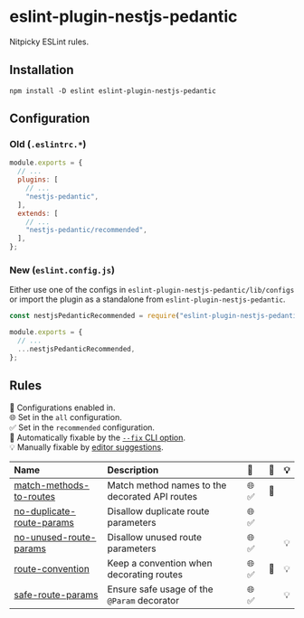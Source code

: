 # eslint-plugin-nestjs-pedantic

Nitpicky ESLint rules.

## Installation

```
npm install -D eslint eslint-plugin-nestjs-pedantic
```

## Configuration

### Old (`.eslintrc.*`)

```js
module.exports = {
  // ...
  plugins: [
    // ...
    "nestjs-pedantic",
  ],
  extends: [
    // ...
    "nestjs-pedantic/recommended",
  ],
};
```

### New (`eslint.config.js`)

Either use one of the configs in `eslint-plugin-nestjs-pedantic/lib/configs` or import the plugin as a standalone from `eslint-plugin-nestjs-pedantic`.

```js
const nestjsPedanticRecommended = require("eslint-plugin-nestjs-pedantic/lib/configs/recommended");

module.exports = {
  // ...
  ...nestjsPedanticRecommended,
};
```

## Rules

<!-- begin auto-generated rules list -->

💼 Configurations enabled in.\
🌐 Set in the `all` configuration.\
✅ Set in the `recommended` configuration.\
🔧 Automatically fixable by the [`--fix` CLI option](https://eslint.org/docs/user-guide/command-line-interface#--fix).\
💡 Manually fixable by [editor suggestions](https://eslint.org/docs/latest/use/core-concepts#rule-suggestions).

| Name                                                                                                                    | Description                                    | 💼    | 🔧  | 💡  |
| :---------------------------------------------------------------------------------------------------------------------- | :--------------------------------------------- | :---- | :-- | :-- |
| [match-methods-to-routes](https://github.com/ej-shafran/eslint-plugin-nestjs-pedantic/wiki/match-methods-to-routes)     | Match method names to the decorated API routes | 🌐 ✅ | 🔧  |     |
| [no-duplicate-route-params](https://github.com/ej-shafran/eslint-plugin-nestjs-pedantic/wiki/no-duplicate-route-params) | Disallow duplicate route parameters            | 🌐 ✅ |     |     |
| [no-unused-route-params](https://github.com/ej-shafran/eslint-plugin-nestjs-pedantic/wiki/no-unused-route-params)       | Disallow unused route parameters               | 🌐 ✅ |     | 💡  |
| [route-convention](https://github.com/ej-shafran/eslint-plugin-nestjs-pedantic/wiki/route-convention)                   | Keep a convention when decorating routes       | 🌐 ✅ | 🔧  | 💡  |
| [safe-route-params](https://github.com/ej-shafran/eslint-plugin-nestjs-pedantic/wiki/safe-route-params)                 | Ensure safe usage of the `@Param` decorator    | 🌐 ✅ |     | 💡  |

<!-- end auto-generated rules list -->
